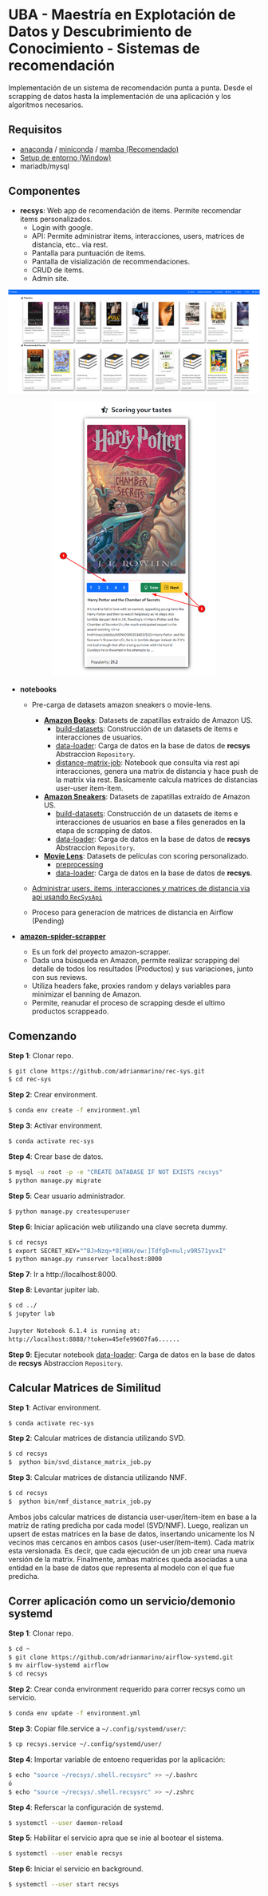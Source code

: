 # UBA - Maestría en Explotación de Datos y Descubrimiento de Conocimiento - Sistemas de recomendación


Implementación de un sistema de recomendación punta a punta. Desde el scrapping de datos hasta la implementación de una aplicación y los algoritmos necesarios.

## Requisitos

* [anaconda](https://www.anaconda.com/products/individual) / [miniconda](https://docs.conda.io/en/latest/miniconda.html) / [mamba (Recomendado)](https://github.com/mamba-org/mamba)
* [Setup de entorno (Window)](https://www.youtube.com/watch?v=O8YXuHNdIIk)
* mariadb/mysql


## Componentes

* **recsys**: Web app de recomendación de items. Permite recomendar items personalizados.
   * Login with google.
   * API: Permite administrar items, interacciones, users, matrices de distancia, etc.. via rest.
   * Pantalla para puntuación de items.
   * Pantalla de visialización de recommendaciones.
   * CRUD de items.
   * Admin site.

![RecSys Recommendations](https://github.com/magistery-tps/rec-sys/blob/main/images/screenshot.png)

<p align="center">
<img src="https://github.com/magistery-tps/rec-sys/blob/main/images/screenshot_2.png"  height="550" />
</p>


* **notebooks**
    * Pre-carga de datasets amazon sneakers o movie-lens.

       * **[Amazon Books](https://nijianmo.github.io/amazon/index.html)**: Datasets de zapatillas extraído de Amazon US.
            * [build-datasets](https://github.com/magistery-tps/rec-sys/blob/main/notebooks/amazon-books/build-datasets.ipynb): Construcción de un datasets de items e interacciones de usuarios.
            * [data-loader](https://github.com/magistery-tps/rec-sys/blob/main/notebooks/amazon-books/data-loader.ipynb): Carga de datos en la base de datos de **recsys** Abstraccion `Repository`.
            * [distance-matrix-job](https://github.com/magistery-tps/rec-sys/blob/main/notebooks/amazon-books/distance-matrix-job.ipynb): Notebook que consulta via rest api interacciones, genera una matrix de distancia y hace push de la matrix via rest. Basicamente calcula matrices de distancias user-user item-item.
        * **[Amazon Sneakers](https://www.amazon.com/sneakers/s?k=sneakers)**: Datasets de zapatillas extraído de Amazon US.
            * [build-datasets](https://github.com/magistery-tps/rec-sys/blob/main/notebooks/amazon-sneakers/build-datasets.ipynb): Construcción de un datasets de items e interacciones de usuarios en base a files generados en la etapa de scrapping de datos.
            * [data-loader](https://github.com/magistery-tps/rec-sys/blob/main/notebooks/amazon-sneakers/data-loader.ipynb): Carga de datos en la base de datos de **recsys** Abstraccion `Repository`.
        * **[Movie Lens](https://grouplens.org/datasets/movielens/)**: Datasets de películas con scoring personalizado.
            * [preprocessing](https://github.com/magistery-tps/rec-sys/blob/main/notebooks/movielens/preprocessing.ipynb)
            * [data-loader](https://github.com/magistery-tps/rec-sys/blob/main/notebooks/movielens/data-loader.ipynb): Carga de datos en la base de datos de **recsys**.
    * [Administrar users, items, interacciones y matrices de distancia via api usando `RecSysApi`](https://github.com/magistery-tps/rec-sys/blob/main/notebooks/api-client-test.ipynb)
    * Proceso para generacion de matrices de distancia en Airflow (Pending)


* **[amazon-spider-scrapper](https://github.com/adrianmarino/amazon-spider-scrapper)**
    * Es un fork del proyecto amazon-scrapper.
    * Dada una búsqueda en Amazon, permite realizar scrapping del detalle de todos los resultados (Productos) y sus variaciones, junto con sus reviews.
    * Utiliza headers fake, proxies random y delays variables para minimizar el banning de Amazon.
    * Permite, reanudar el proceso de scrapping desde el ultimo productos scrappeado.




## Comenzando

**Step 1**: Clonar repo.

```bash
$ git clone https://github.com/adrianmarino/rec-sys.git
$ cd rec-sys
```

**Step 2**: Crear environment.

```bash
$ conda env create -f environment.yml
```

**Step 3**: Activar environment.

```bash
$ conda activate rec-sys
```

**Step 4**: Crear base de datos.

```bash
$ mysql -u root -p -e "CREATE DATABASE IF NOT EXISTS recsys"
$ python manage.py migrate
```

**Step 5**: Cear usuario administrador.

```bash
$ python manage.py createsuperuser
```

**Step 6**: Iniciar aplicación web utilizando una clave secreta dummy.

```bash
$ cd recsys
$ export SECRET_KEY="^BJ>Nzq>*8[HKH/ew:]TdfgD<nul;v9R571yvxI"
$ python manage.py runserver localhost:8000
```

**Step 7**: Ir a http://localhost:8000.

**Step 8**: Levantar jupiter lab.

```bash
$ cd ../
$ jupyter lab

Jupyter Notebook 6.1.4 is running at:
http://localhost:8888/?token=45efe99607fa6......
```

**Step 9**: Ejecutar notebook [data-loader](https://github.com/magistery-tps/rec-sys/blob/main/notebooks/amazon/data-loader.ipynb): Carga de datos en la base de datos de **recsys** Abstraccion `Repository`.



## Calcular Matrices de Similitud

**Step 1**: Activar environment.

```bash
$ conda activate rec-sys
```

**Step 2**: Calcular matrices de distancia utilizando SVD.

```bash
$ cd recsys
$  python bin/svd_distance_matrix_job.py
```

**Step 3**: Calcular matrices de distancia utilizando NMF.

```bash
$ cd recsys
$  python bin/nmf_distance_matrix_job.py
```

Ambos jobs calcular matrices de distancia user-user/item-item en base a la matriz de rating predicha por cada model (SVD/NMF). Luego, realizan un upsert de estas matrices en la base de datos, insertando unicamente los N vecinos mas cercanos en ambos casos (user-user/item-item). Cada matrix esta versionada. Es decir, que cada ejecución de un job crear una nueva versión de la matrix. Finalmente, ambas matrices queda asociadas a una entidad en la base de datos que representa al modelo con el que fue predicha.



## Correr aplicación como un servicio/demonio systemd


**Step 1**: Clonar repo.

```bash
$ cd ~
$ git clone https://github.com/adrianmarino/airflow-systemd.git
$ mv airflow-systemd airflow
$ cd recsys
```

**Step 2**: Crear conda environment requerido para correr recsys como un servicio.

```bash
$ conda env update -f environment.yml
```

**Step 3**: Copiar file.service a `~/.config/systemd/user/`:

```bash
$ cp recsys.service ~/.config/systemd/user/
```

**Step 4**: Importar variable de entoeno requeridas por la aplicación:

```bash
$ echo "source ~/recsys/.shell.recsysrc" >> ~/.bashrc
ó
$ echo "source ~/recsys/.shell.recsysrc" >> ~/.zshrc
```


**Step 4**: Referscar la configuración de systemd.

```bash
$ systemctl --user daemon-reload
```

**Step 5**: Habilitar el servicio apra que se inie al bootear el sistema.

```bash
$ systemctl --user enable recsys
```

**Step 6**: Iniciar el servicio en background.

```bash
$ systemctl --user start recsys
```
